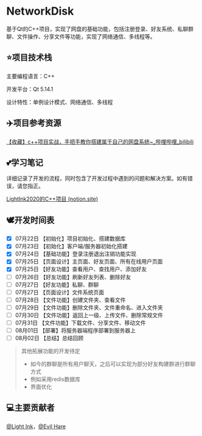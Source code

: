 # NetworkDisk
基于Qt的C++项目，实现了网盘的基础功能，包括注册登录、好友系统、私聊群聊、文件操作、分享文件等功能，实现了网络通信、多线程等。

## :star:项目技术栈

主要编程语言：C++

开发平台：Qt 5.14.1

设计特性：单例设计模式、网络通信、多线程

## :airplane:项目参考资源

[【收藏】c++项目实战，手把手教你搭建属于自己的网盘系统~\_哔哩哔哩\_bilibili](https://www.bilibili.com/video/BV1bR4y1774v?p=1&vd_source=9abbc05576cd3bb02674558403865122)

## :two_hearts:学习笔记

详细记录了开发的流程，同时包含了开发过程中遇到的问题和解决方案。如有错误，请您指正。

[LightInk2020的C++项目 (notion.site)](https://lightink2020.notion.site/lightink2020/C-26c2299de7a04180a1e04de71a356590)

## :dove:开发时间表

- [x] 07月22日    【初始化】项目初始化、搭建数据库
- [x] 07月23日    【初始化】客户端/服务器初始化搭建
- [x] 07月24日    【基础功能】登录注册退出注销功能实现
- [x] 07月25日    【页面设计】主页面、好友页面、所有在线用户页面
- [x] 07月25日    【好友功能】查看用户、查找用户、添加好友
- [ ] 07月26日    【好友功能】刷新好友列表、删除好友
- [ ] 07月27日    【好友功能】私聊、群聊
- [ ] 07月27日    【页面设计】文件系统页面
- [ ] 07月28日    【文件功能】创建文件夹、查看文件
- [ ] 07月29日    【文件功能】删除文件夹、文件重命名、进入文件夹
- [ ] 07月30日    【文件功能】返回上一级、上传文件、删除常规文件
- [ ] 07月31日    【文件功能】下载文件、分享文件、移动文件
- [ ] 08月01日    【部署】将服务器端程序部署到服务器上
- [ ] 08月02日    【总结】总结回顾

> 其他拓展功能的开发待定
>
> * 如今的群聊是所有用户聊天，之后可以实现为部分好友构建群进行群聊方式
> * 例如采用redis数据库
> * 界面优化

## :computer:主要贡献者

[@Light Ink](https://github.com/LightInk2020)，[@Evil Hare](https://github.com/eharecz)

